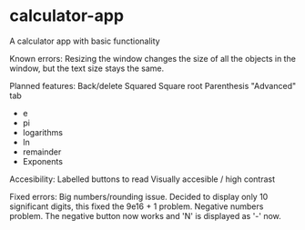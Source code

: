 # calculator-app
A calculator app with basic functionality

Known errors:
Resizing the window changes the size of all the objects in the window, but the text size stays the same.


Planned features:
Back/delete 
Squared 
Square root 
Parenthesis
"Advanced" tab
 - e
 - pi
 - logarithms
 - ln
 - remainder
 - Exponents

Accesibility:
Labelled buttons to read
Visually accesible / high contrast

Fixed errors:
Big numbers/rounding issue. Decided to display only 10 significant digits, this fixed the 9e16 + 1 problem. 
Negative numbers problem. The negative button now works and 'N' is displayed as '-' now.
